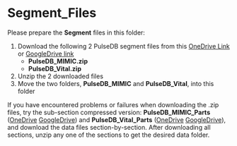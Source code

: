 # Segment_Files

Please prepare the **Segment** files in this folder:

1. Download the following 2 PulseDB segment files from this [OneDrive Link](https://rutgersconnect-my.sharepoint.com/:f:/g/personal/ww329_soe_rutgers_edu/EiawgPEPL4BPqEB6DRu7OscBuTz14JESKiywAIOb8MGiAg?e=0VdfWA) or [GoogleDrive link](https://drive.google.com/drive/folders/1_ILrK_8jMBZwtJ8dMN21dCtSHr2W3WYF?usp=sharing)
   * **PulseDB_MIMIC.zip**
   * **PulseDB_Vital.zip**
2. Unzip the 2 downloaded files
3. Move the two folders, **PulseDB_MIMIC** and **PulseDB_Vital**, into this folder

If you have encountered problems or failures when downloading the .zip files, try the sub-section compressed version: **PulseDB_MIMIC_Parts** ([OneDrive](https://rutgersconnect-my.sharepoint.com/:f:/g/personal/ww329_soe_rutgers_edu/Evexk1L7supLvnNOejVYJa0BJxOJmJNeKKgaL-h5_vrndw?e=bnkwWT)  [GoogleDrive](https://drive.google.com/drive/folders/1PEACOKTyrfBT9NUOypwwyITGgub7uWT0?usp=sharing)) and **PulseDB_Vital_Parts** ([OneDrive](https://rutgersconnect-my.sharepoint.com/:f:/g/personal/ww329_soe_rutgers_edu/EuHxwv0ogdhGhKiABDvfEIcB_lolC0ufIZ2wWFY9MvvSEg?e=HCkRMH) [GoogleDrive](https://drive.google.com/drive/folders/1TUjAIORpytNc5LBShUOnTcGkHUlbSzeX?usp=sharing)), and download the data files section-by-section. After downloading all sections, unzip any one of the sections to get the desired data folder. 
